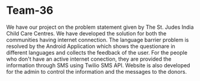 # Team-36

We have our project on the problem statement given by The St. Judes India Child Care Centres.
We have developed the solution for both the communities having internet connection.
The language barrier problem is resolved by the Android Application which shows the questionare in different languages and collects the feedback of the user.
For the people who don't have an active internet conection, they are provided the information through SMS using Twilio SMS API.
Website is also developed for the admin to control the information and the messages to the donors.
